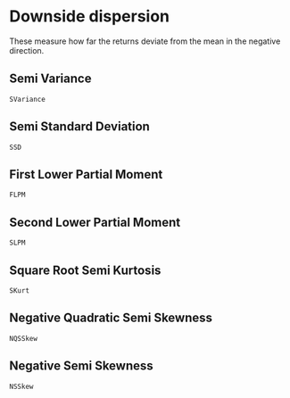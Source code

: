 # Downside dispersion

These measure how far the returns deviate from the mean in the negative direction.

## Semi Variance

```@docs
SVariance
```

## Semi Standard Deviation

```@docs
SSD
```

## First Lower Partial Moment

```@docs
FLPM
```

## Second Lower Partial Moment

```@docs
SLPM
```

## Square Root Semi Kurtosis

```@docs
SKurt
```

## Negative Quadratic Semi Skewness

```@docs
NQSSkew
```

## Negative Semi Skewness

```@docs
NSSkew
```
